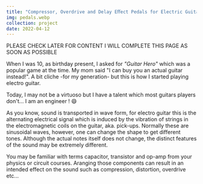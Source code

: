 ```yaml
---
title: "Compressor, Overdrive and Delay Eﬀect Pedals for Electric Guitar"
img: pedals.webp
collection: project
date: 2022-04-12
---
```


PLEASE CHECK LATER FOR CONTENT
I WILL COMPLETE THIS PAGE AS SOON AS POSSIBLE

When I was 10, as birthday present, I asked for *"Guitar Hero"* which was a popular game at the time. My mom said "I can buy you an actual guitar instead!". A bit cliche -for my generation- but this is how I started playing electro guitar. 

Today, I may not be a virtuoso but I have a talent which most guitars players don't... I am an engineer ! :smile:

As you know, sound is transported in wave form, for electro guitar this is the alternating electrical signal which is induced by the vibration of strings in the electromagnetic coils on the guitar, aka. pick-ups. Normally these are sinusoidal waves, however, one can change the shape to get different tones. Although the actual notes itself does not change, the distinct features of the sound may be extremely different.

You may be familiar with terms capacitor, transistor and op-amp from your physics or circuit courses. Aranging those components can result in an intended effect on the sound such as compression, distortion, overdrive etc...

